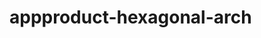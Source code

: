    # appproduct-hexagonal-arch                 
            
         
                
           
         
             
               
    
     
  
 
